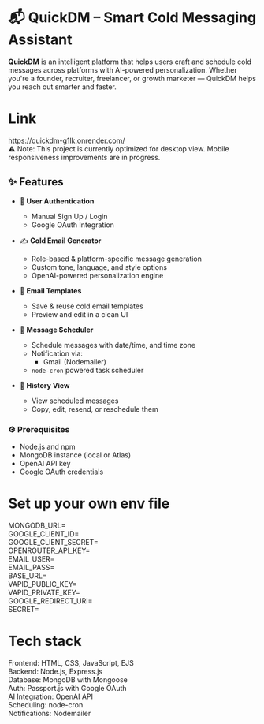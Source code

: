 # 📬 QuickDM – Smart Cold Messaging Assistant
**QuickDM** is an intelligent platform that helps users craft and schedule cold messages across platforms with AI-powered personalization. Whether you're a founder, recruiter, freelancer, or growth marketer — QuickDM helps you reach out smarter and faster.
# Link 
https://quickdm-g1lk.onrender.com/  
⚠️ Note: This project is currently optimized for desktop view. Mobile responsiveness improvements are in progress.
## ✨ Features

- 🔐 **User Authentication**
  - Manual Sign Up / Login
  - Google OAuth Integration

- ✍️ **Cold Email Generator**
  - Role-based & platform-specific message generation
  - Custom tone, language, and style options
  - OpenAI-powered personalization engine

- 📄 **Email Templates**
  - Save & reuse cold email templates
  - Preview and edit in a clean UI

- 📅 **Message Scheduler**
  - Schedule messages with date/time, and time zone
  - Notification via:
    - Gmail (Nodemailer)
  - `node-cron` powered task scheduler

- 📜 **History View**
  - View scheduled messages
  - Copy, edit, resend, or reschedule them
### ⚙️ Prerequisites

- Node.js and npm
- MongoDB instance (local or Atlas)
- OpenAI API key
- Google OAuth credentials
# Set up your own env file  
MONGODB_URL=  
GOOGLE_CLIENT_ID=  
GOOGLE_CLIENT_SECRET=  
OPENROUTER_API_KEY=  
EMAIL_USER=  
EMAIL_PASS=  
BASE_URL=  
VAPID_PUBLIC_KEY=  
VAPID_PRIVATE_KEY=  
GOOGLE_REDIRECT_URI=  
SECRET=  
# Tech stack
Frontend: HTML, CSS, JavaScript, EJS  
Backend: Node.js, Express.js  
Database: MongoDB with Mongoose  
Auth: Passport.js with Google OAuth  
AI Integration: OpenAI API  
Scheduling: node-cron  
Notifications: Nodemailer  

